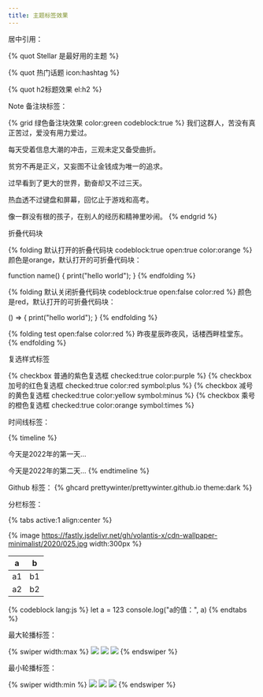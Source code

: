 ```yaml
---
title: 主题标签效果
---
```


居中引用：

{% quot Stellar 是最好用的主题 %}

{% quot 热门话题 icon:hashtag %}

{% quot h2标题效果 el:h2 %}

Note 备注块标签：

{% grid 绿色备注块效果 color:green codeblock:true %}
我们这群人，苦没有真正苦过，爱没有用力爱过。

每天受着信息大潮的冲击，三观未定又备受曲折。

贫穷不再是正义，又妄图不让金钱成为唯一的追求。

过早看到了更大的世界，勤奋却又不过三天。

热血透不过键盘和屏幕，回忆止于游戏和高考。

像一群没有根的孩子，在别人的经历和精神里吵闹。
{% endgrid %}

折叠代码块

{% folding 默认打开的折叠代码块 codeblock:true open:true color:orange %}
颜色是orange，默认打开的可折叠代码块：

function name() {
    print("hello world");
}
{% endfolding %}

{% folding 默认关闭折叠代码块 codeblock:true open:false color:red %}
颜色是red，默认打开的可折叠代码块：

() =>  {
    print("hello world");
}
{% endfolding %}

{% folding test open:false color:red %}
昨夜星辰昨夜风，话楼西畔桂堂东。
{% endfolding %}

复选样式标签

{% checkbox 普通的紫色复选框 checked:true color:purple %}
{% checkbox 加号的红色复选框 checked:true color:red symbol:plus %}
{% checkbox 减号的黄色复选框 checked:true color:yellow symbol:minus %}
{% checkbox 乘号的橙色复选框 checked:true color:orange symbol:times %}

时间线标签：

{% timeline %}
<!-- node 2022.01.01 -->
今天是2022年的第一天...
<!-- node 2022.01.02 -->
今天是2022年的第二天...
{% endtimeline %}

Github 标签：
{% ghcard prettywinter/prettywinter.github.io theme:dark %}

分栏标签：

{% tabs active:1 align:center %}
<!-- tab 图片 -->
{% image https://fastly.jsdelivr.net/gh/volantis-x/cdn-wallpaper-minimalist/2020/025.jpg width:300px %}
<!-- tab 表格 -->
|a|b|
|--|--|
|a1|b1|
|a2|b2|
<!-- tab 代码块 -->
{% codeblock lang:js %}
let a = 123
console.log("a的值：", a)
{% endtabs %}

最大轮播标签：

{% swiper width:max %}
![](https://fastly.jsdelivr.net/gh/cdn-x/wiki@1.0.2/prohud/screenshot11.png)
![](https://fastly.jsdelivr.net/gh/cdn-x/wiki@1.0.2/prohud/screenshot12.png)
![](https://fastly.jsdelivr.net/gh/cdn-x/wiki@1.0.2/prohud/screenshot13.png)
{% endswiper %}

最小轮播标签：

{% swiper width:min %}
![](https://fastly.jsdelivr.net/gh/cdn-x/wiki@1.0.2/prohud/screenshot11.png)
![](https://fastly.jsdelivr.net/gh/cdn-x/wiki@1.0.2/prohud/screenshot12.png)
![](https://fastly.jsdelivr.net/gh/cdn-x/wiki@1.0.2/prohud/screenshot13.png)
{% endswiper %}
